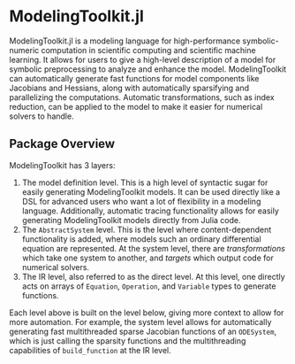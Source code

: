 # ModelingToolkit.jl

ModelingToolkit.jl is a modeling language for high-performance
symbolic-numeric computation in scientific computing and scientific machine learning.
It allows for users to give a high-level description of a model for
symbolic preprocessing to analyze and enhance the model. ModelingToolkit can
automatically generate fast functions for model components like Jacobians
and Hessians, along with automatically sparsifying and parallelizing the
computations. Automatic transformations, such as index reduction, can be applied
to the model to make it easier for numerical solvers to handle.

## Package Overview

ModelingToolkit has 3 layers:

1. The model definition level. This is a high level of syntactic sugar for
   easily generating ModelingToolkit models. It can be used directly like a DSL
   for advanced users who want a lot of flexibility in a modeling language.
   Additionally, automatic tracing functionality allows for easily generating
   ModelingToolkit models directly from Julia code.
2. The `AbstractSystem` level. This is the level where content-dependent functionality
   is added, where models such an ordinary differential equation are represented.
   At the system level, there are *transformations* which take one system to
   another, and *targets* which output code for numerical solvers.
3. The IR level, also referred to as the direct level. At this level, one
   directly acts on arrays of `Equation`, `Operation`, and `Variable` types to
   generate functions.

Each level above is built on the level below, giving more context to allow for
more automation. For example, the system level allows for automatically generating
fast multithreaded sparse Jacobian functions of an `ODESystem`, which is just
calling the sparsity functions and the multithreading capabilities of
`build_function` at the IR level.
